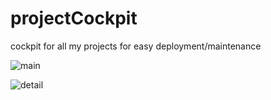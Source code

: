 # projectCockpit
cockpit for all my projects for easy deployment/maintenance

![main](https://i.imgur.com/HUPF2Xa.png)

![detail](https://i.imgur.com/4O6AI7o.png)
